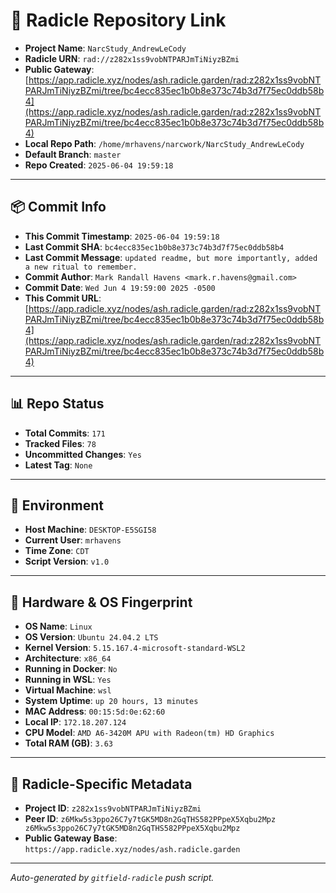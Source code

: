 # 🔗 Radicle Repository Link

- **Project Name**: `NarcStudy_AndrewLeCody`
- **Radicle URN**: `rad://z282x1ss9vobNTPARJmTiNiyzBZmi`
- **Public Gateway**: [https://app.radicle.xyz/nodes/ash.radicle.garden/rad:z282x1ss9vobNTPARJmTiNiyzBZmi/tree/bc4ecc835ec1b0b8e373c74b3d7f75ec0ddb58b4](https://app.radicle.xyz/nodes/ash.radicle.garden/rad:z282x1ss9vobNTPARJmTiNiyzBZmi/tree/bc4ecc835ec1b0b8e373c74b3d7f75ec0ddb58b4)
- **Local Repo Path**: `/home/mrhavens/narcwork/NarcStudy_AndrewLeCody`
- **Default Branch**: `master`
- **Repo Created**: `2025-06-04 19:59:18`

---

## 📦 Commit Info

- **This Commit Timestamp**: `2025-06-04 19:59:18`
- **Last Commit SHA**: `bc4ecc835ec1b0b8e373c74b3d7f75ec0ddb58b4`
- **Last Commit Message**: `updated readme, but more importantly, added a new ritual to remember.`
- **Commit Author**: `Mark Randall Havens <mark.r.havens@gmail.com>`
- **Commit Date**: `Wed Jun 4 19:59:00 2025 -0500`
- **This Commit URL**: [https://app.radicle.xyz/nodes/ash.radicle.garden/rad:z282x1ss9vobNTPARJmTiNiyzBZmi/tree/bc4ecc835ec1b0b8e373c74b3d7f75ec0ddb58b4](https://app.radicle.xyz/nodes/ash.radicle.garden/rad:z282x1ss9vobNTPARJmTiNiyzBZmi/tree/bc4ecc835ec1b0b8e373c74b3d7f75ec0ddb58b4)

---

## 📊 Repo Status

- **Total Commits**: `171`
- **Tracked Files**: `78`
- **Uncommitted Changes**: `Yes`
- **Latest Tag**: `None`

---

## 🧭 Environment

- **Host Machine**: `DESKTOP-E5SGI58`
- **Current User**: `mrhavens`
- **Time Zone**: `CDT`
- **Script Version**: `v1.0`

---

## 🧬 Hardware & OS Fingerprint

- **OS Name**: `Linux`
- **OS Version**: `Ubuntu 24.04.2 LTS`
- **Kernel Version**: `5.15.167.4-microsoft-standard-WSL2`
- **Architecture**: `x86_64`
- **Running in Docker**: `No`
- **Running in WSL**: `Yes`
- **Virtual Machine**: `wsl`
- **System Uptime**: `up 20 hours, 13 minutes`
- **MAC Address**: `00:15:5d:0e:62:60`
- **Local IP**: `172.18.207.124`
- **CPU Model**: `AMD A6-3420M APU with Radeon(tm) HD Graphics`
- **Total RAM (GB)**: `3.63`

---

## 🌱 Radicle-Specific Metadata

- **Project ID**: `z282x1ss9vobNTPARJmTiNiyzBZmi`
- **Peer ID**: `z6Mkw5s3ppo26C7y7tGK5MD8n2GqTHS582PPpeX5Xqbu2Mpz
z6Mkw5s3ppo26C7y7tGK5MD8n2GqTHS582PPpeX5Xqbu2Mpz`
- **Public Gateway Base**: `https://app.radicle.xyz/nodes/ash.radicle.garden`

---

_Auto-generated by `gitfield-radicle` push script._
